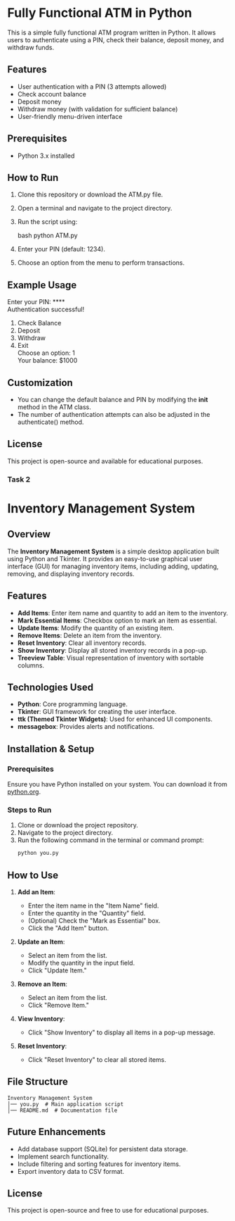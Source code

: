 # Fully Functional ATM in Python  

This is a simple  fully functional ATM program written in Python. It allows users to authenticate using a PIN, check their balance, deposit money, and withdraw funds.  

## Features  

- User authentication with a PIN (3 attempts allowed)  
- Check account balance  
- Deposit money  
- Withdraw money (with validation for sufficient balance)  
- User-friendly menu-driven interface  

## Prerequisites  

- Python 3.x installed  

## How to Run  

1. Clone this repository or download the ATM.py file.  
2. Open a terminal and navigate to the project directory.  
3. Run the script using:  

   bash
   python ATM.py
     

4. Enter your PIN (default: 1234).  
5. Choose an option from the menu to perform transactions.  

## Example Usage  


Enter your PIN: ****  
Authentication successful!  

1. Check Balance  
2. Deposit  
3. Withdraw  
4. Exit  
Choose an option: 1  
Your balance: $1000  


## Customization  

- You can change the default balance and PIN by modifying the __init__ method in the ATM class.  
- The number of authentication attempts can also be adjusted in the authenticate() method.  

## License  

This project is open-source and available for educational purposes.  




### Task 2
# Inventory Management System

## Overview
The **Inventory Management System** is a simple desktop application built using Python and Tkinter. It provides an easy-to-use graphical user interface (GUI) for managing inventory items, including adding, updating, removing, and displaying inventory records.

## Features
- **Add Items**: Enter item name and quantity to add an item to the inventory.
- **Mark Essential Items**: Checkbox option to mark an item as essential.
- **Update Items**: Modify the quantity of an existing item.
- **Remove Items**: Delete an item from the inventory.
- **Reset Inventory**: Clear all inventory records.
- **Show Inventory**: Display all stored inventory records in a pop-up.
- **Treeview Table**: Visual representation of inventory with sortable columns.

## Technologies Used
- **Python**: Core programming language.
- **Tkinter**: GUI framework for creating the user interface.
- **ttk (Themed Tkinter Widgets)**: Used for enhanced UI components.
- **messagebox**: Provides alerts and notifications.

## Installation & Setup
### Prerequisites
Ensure you have Python installed on your system. You can download it from [python.org](https://www.python.org/).

### Steps to Run
1. Clone or download the project repository.
2. Navigate to the project directory.
3. Run the following command in the terminal or command prompt:
   ```bash
   python you.py
   ```

## How to Use
1. **Add an Item**:
   - Enter the item name in the "Item Name" field.
   - Enter the quantity in the "Quantity" field.
   - (Optional) Check the "Mark as Essential" box.
   - Click the "Add Item" button.

2. **Update an Item**:
   - Select an item from the list.
   - Modify the quantity in the input field.
   - Click "Update Item."

3. **Remove an Item**:
   - Select an item from the list.
   - Click "Remove Item."

4. **View Inventory**:
   - Click "Show Inventory" to display all items in a pop-up message.

5. **Reset Inventory**:
   - Click "Reset Inventory" to clear all stored items.

## File Structure
```
Inventory Management System
│── you.py  # Main application script
│── README.md  # Documentation file
```

## Future Enhancements
- Add database support (SQLite) for persistent data storage.
- Implement search functionality.
- Include filtering and sorting features for inventory items.
- Export inventory data to CSV format.

## License
This project is open-source and free to use for educational purposes.


